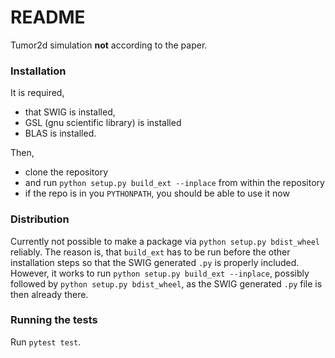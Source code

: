 # README #

Tumor2d simulation **not** according to the paper. 

### Installation ###

It is required,

* that SWIG is installed,
* GSL (gnu scientific library) is installed
* BLAS is installed.


Then,

* clone the repository
* and run ``python setup.py build_ext --inplace`` from within the repository
* if the repo is in you ``PYTHONPATH``, you should be able to use it now



### Distribution ###


Currently not possible to make a package via ``python setup.py bdist_wheel``
reliably.
The reason is, that ``build_ext`` has to be run before the other installation steps
so that the SWIG generated ``.py`` is properly included.
However, it works to run ``python setup.py build_ext --inplace``, possibly followed
by ``python setup.py bdist_wheel``, as the SWIG generated ``.py`` file is
then already there.



### Running the tests ###

Run ``pytest test``.